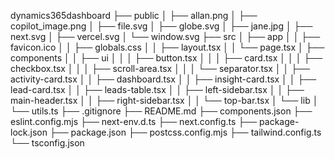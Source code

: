 dynamics365dashboard
├── public
│  ├── allan.png
│  ├── copilot_image.png
│  ├── file.svg
│  ├── globe.svg
│  ├── jane.jpg
│  ├── next.svg
│  ├── vercel.svg
│  └── window.svg
├── src
│  ├── app
│  │  ├── favicon.ico
│  │  ├── globals.css
│  │  ├── layout.tsx
│  │  └── page.tsx
│  ├── components
│  │  ├── ui
│  │  │  ├── button.tsx
│  │  │  ├── card.tsx
│  │  │  ├── checkbox.tsx
│  │  │  ├── scroll-area.tsx
│  │  │  └── separator.tsx
│  │  ├── activity-card.tsx
│  │  ├── dashboard.tsx
│  │  ├── insight-card.tsx
│  │  ├── lead-card.tsx
│  │  ├── leads-table.tsx
│  │  ├── left-sidebar.tsx
│  │  ├── main-header.tsx
│  │  ├── right-sidebar.tsx
│  │  └── top-bar.tsx
│  └── lib
│     └── utils.ts
├── .gitignore
├── README.md
├── components.json
├── eslint.config.mjs
├── next-env.d.ts
├── next.config.ts
├── package-lock.json
├── package.json
├── postcss.config.mjs
├── tailwind.config.ts
└── tsconfig.json
